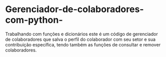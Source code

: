 # Gerenciador-de-colaboradores-com-python-
Trabalhando com funções e dicionários este é um código de gerenciador de colaboradores que salva o perfil do colaborador com seu setor e sua contribuição específica, tendo também as funções de consultar e remover colaboradores.  
